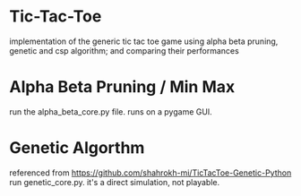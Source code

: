 # Tic-Tac-Toe
implementation of the generic tic tac toe game using alpha beta pruning, genetic and csp algorithm; and comparing their performances
# Alpha Beta Pruning / Min Max 
run the alpha_beta_core.py file. runs on a pygame GUI.
# Genetic Algorthm
referenced from https://github.com/shahrokh-mi/TicTacToe-Genetic-Python
run genetic_core.py. it's a direct simulation, not playable.
